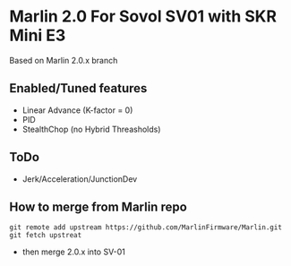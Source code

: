 ﻿# Marlin 2.0 For Sovol SV01 with SKR Mini E3

Based on Marlin 2.0.x branch

## Enabled/Tuned features
- Linear Advance (K-factor = 0)
- PID
- StealthChop (no Hybrid Threasholds)

## ToDo
- Jerk/Acceleration/JunctionDev

## How to merge from Marlin repo
`git remote add upstream https://github.com/MarlinFirmware/Marlin.git`
`git fetch upstreat`
- then merge 2.0.x into SV-01